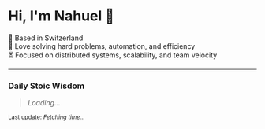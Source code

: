 # Hi, I'm Nahuel :wave:

📍 Based in Switzerland  
💪 Love solving hard problems, automation, and efficiency  
⏳ Focused on distributed systems, scalability, and team velocity  

---

### Daily Stoic Wisdom
> _Loading..._  

<sub>Last update: _Fetching time..._</sub>
